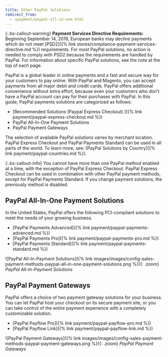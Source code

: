 ```yaml
---
title: Other PayPal Solutions
redirect_from:
  - /payment/paypal-all-in-one.html
---
```


{:.bs-callout-warning}
**Payment Services Directive Requirements:** <br/>
Beginning September 14, 2019, European banks may decline payments which do not meet [PSD2]({% link stores/compliance-payment-services-directive.md %}) requirements. For most PayPal solutions, no action is needed to comply with PSD2 because the requirements are handled by PayPal. For information about specific PayPal solutions, see the note at the top of each page.

PayPal is a global leader in online payments and a fast and secure way for your customers to pay online. With PayPal and Magento, you can accept payments from all major debit and credit cards. PayPal offers additional convenience without extra effort, because even your customers who don’t have a PayPal account can pay for their purchases with PayPal. In this guide, PayPal payments solutions are categorized as follows:

- [Recommended Solutions (Paypal Express Checkout) ]({% link payment/paypal-express-checkout.md %})
- PayPal All-In-One Payment Solutions
- PayPal Payment Gateways

The selection of available PayPal solutions varies by merchant location. PayPal Express Checkout and PayPal Payments Standard can be used in all parts of the world. To learn more, see: [PayPal Solutions by Country]({% link payment/paypal-countries.md %}).

{:.bs-callout-info}
You cannot have more than one PayPal method enabled at a time, with the exception of PayPal Express Checkout. PayPal Express Checkout can be used in combination with other PayPal payment methods, except for PayPal Payments Standard. If you change payment solutions, the previously method is disabled.

## PayPal All-In-One Payment Solutions

In the United States, PayPal offers the following PCI-compliant solutions to meet the needs of your growing business.

- [PayPal Payments Advanced]({% link payment/paypal-payments-advanced.md %})
- [PayPal Payments Pro]({% link payment/paypal-payments-pro.md %})
- [PayPal Payments Standard]({% link payment/paypal-payments-standard.md %})

![PayPal All-In-Payment Solutions]({% link images/images/config-sales-payment-methods-paypal-all-in-one-payment-solutions.png %}){: .zoom}
_PayPal All-In-Payment Solutions_

## PayPal Payment Gateways

PayPal offers a choice of two payment gateway solutions for your business. You can let PayPal host your checkout on its secure payment site, or you can take control of the entire payment experience with a completely customizable solution.

- [PayPal Payflow Pro]({% link payment/paypal-payflow-pro.md %})
- [PayPal Payflow Link]({% link payment/paypal-payflow-link.md %})

![PayPal Payment Gateways]({% link images/images/config-sales-payment-methods-paypal-payment-gateways.png %}){: .zoom}
_PayPal Payment Gateways_
